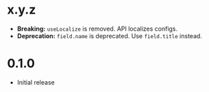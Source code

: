 # x.y.z

- **Breaking:** `useLocalize` is removed. API localizes configs.
- **Deprecation:** `field.name` is deprecated. Use `field.title` instead.

# 0.1.0

- Initial release
